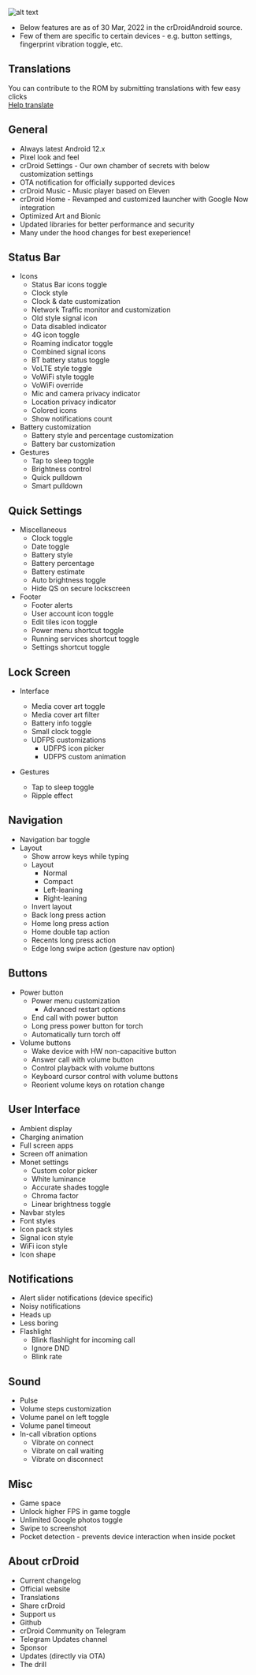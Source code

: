 ![alt text][logo]

  [logo]:https://crdroid.net/img/logo.png ""
* Below features are as of 30 Mar, 2022 in the crDroidAndroid source.
* Few of them are specific to certain devices - e.g. button settings, fingerprint vibration toggle, etc.

Translations
----------
You can contribute to the ROM by submitting translations with few easy clicks  
[Help translate](https://crdroid.net/translations)

General
----------
* Always latest Android 12.x
* Pixel look and feel
* crDroid Settings - Our own chamber of secrets with below customization settings
* OTA notification for officially supported devices
* crDroid Music - Music player based on Eleven
* crDroid Home - Revamped and customized launcher with Google Now integration
* Optimized Art and Bionic
* Updated libraries for better performance and security
* Many under the hood changes for best exeperience!

Status Bar
----------
* Icons
    * Status Bar icons toggle
    * Clock style
    * Clock & date customization
    * Network Traffic monitor and customization
    * Old style signal icon
    * Data disabled indicator
    * 4G icon toggle
    * Roaming indicator toggle
    * Combined signal icons
    * BT battery status toggle
    * VoLTE style toggle
    * VoWiFi style toggle
    * VoWiFi override
    * Mic and camera privacy indicator
    * Location privacy indicator
    * Colored icons
    * Show notifications count
* Battery customization
    * Battery style and percentage customization
    * Battery bar customization
* Gestures
    * Tap to sleep toggle
    * Brightness control
    * Quick pulldown
    * Smart pulldown

Quick Settings
----------
* Miscellaneous
    * Clock toggle
    * Date toggle
    * Battery style
    * Battery percentage
    * Battery estimate
    * Auto brightness toggle
    * Hide QS on secure lockscreen
* Footer
    * Footer alerts
    * User account icon toggle
    * Edit tiles icon toggle
    * Power menu shortcut toggle
    * Running services shortcut toggle
    * Settings shortcut toggle

Lock Screen
----------
* Interface
    * Media cover art toggle
    * Media cover art filter
    * Battery info toggle
    * Small clock toggle
    * UDFPS customizations
      * UDFPS icon picker
      * UDFPS custom animation

* Gestures
    * Tap to sleep toggle
    * Ripple effect

Navigation
----------
* Navigation bar toggle
* Layout
    * Show arrow keys while typing
    * Layout
      * Normal
      * Compact
      * Left-leaning
      * Right-leaning
    * Invert layout
    * Back long press action
    * Home long press action
    * Home double tap action
    * Recents long press action
    * Edge long swipe action (gesture nav option)

Buttons
----------
* Power button
  * Power menu customization
    * Advanced restart options
  * End call with power button
  * Long press power button for torch
  * Automatically turn torch off
* Volume buttons
  * Wake device with HW non-capacitive button
  * Answer call with volume button
  * Control playback with volume buttons
  * Keyboard cursor control with volume buttons
  * Reorient volume keys on rotation change

User Interface
----------
* Ambient display
* Charging animation
* Full screen apps
* Screen off animation
* Monet settings
  * Custom color picker
  * White luminance
  * Accurate shades toggle
  * Chroma factor
  * Linear brightness toggle
* Navbar styles 
* Font styles
* Icon pack styles
* Signal icon style
* WiFi icon style
* Icon shape

Notifications
----------
* Alert slider notifications (device specific)
* Noisy notifications
* Heads up
* Less boring
* Flashlight
  * Blink flashlight for incoming call
  * Ignore DND
  * Blink rate

Sound
----------
* Pulse
* Volume steps customization
* Volume panel on left toggle
* Volume panel timeout
* In-call vibration options
  * Vibrate on connect
  * Vibrate on call waiting
  * Vibrate on disconnect

Misc
----------
* Game space
* Unlock higher FPS in game toggle
* Unlimited Google photos toggle
* Swipe to screenshot
* Pocket detection - prevents device interaction when inside pocket

About crDroid
----------
* Current changelog
* Official website
* Translations
* Share crDroid
* Support us
* Github
* crDroid Community on Telegram
* Telegram Updates channel
* Sponsor
* Updates (directly via OTA)
* The drill
